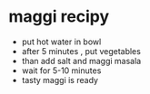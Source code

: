 # maggi recipy
* put hot water in bowl
* after 5 minutes , put vegetables
* than add salt and maggi masala
* wait for 5-10 minutes 
* tasty maggi is ready